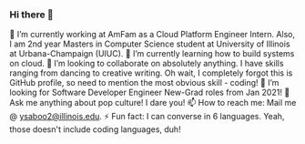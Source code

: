 ### Hi there 👋

<!--
**yashsaboo/yashsaboo** is a ✨ _special_ ✨ repository because its `README.md` (this file) appears on your GitHub profile.
-->
  🔭 I’m currently working at AmFam as a Cloud Platform Engineer Intern. Also, I am 2nd year Masters in Computer Science student at University of Illinois at Urbana-Champaign (UIUC).
  🌱 I’m currently learning how to build systems on cloud.
  👯 I’m looking to collaborate on absolutely anything. I have skills ranging from dancing to creative writing. Oh wait, I completely forgot this is GitHub profile, so need to mention the most obvious skill - coding!
  🤔 I’m looking for Software Developer Engineer New-Grad roles from Jan 2021!
  💬 Ask me anything about pop culture! I dare you!
  📫 How to reach me: Mail me @ ysaboo2@illinois.edu.
  ⚡ Fun fact: I can converse in 6 languages. Yeah, those doesn't include coding languages, duh!
